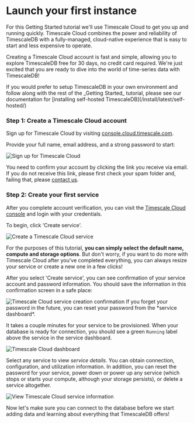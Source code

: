 # Launch your first instance

For this Getting Started tutorial we'll use Timescale Cloud to get you up
and running quickly. Timescale Cloud combines the power and reliability
of TimescaleDB with a fully-managed, cloud-native experience that is easy to
start and less expensive to operate.

Creating a Timescale Cloud account is fast and simple, allowing you to explore
TimescaleDB free for 30 days, no credit card required. We're just excited
that you are ready to dive into the world of time-series data with TimescaleDB!

<highlight type="tip">
If you would prefer to setup TimescaleDB in your own environment and follow
along with the rest of the _Getting Started_ tutorial, please see our documentation
for [installing self-hosted TimescaleDB](/install/latest/self-hosted/)
</highlight>

### Step 1: Create a Timescale Cloud account

Sign up for Timescale Cloud by visiting [console.cloud.timescale.com][cloud-signup].

Provide your full name, email address, and a strong password to start:

<img class="main-content__illustration" src="https://s3.amazonaws.com/assets.timescale.com/docs/images/tsc-signup.png" alt="Sign up for Timescale Cloud"/>

You need to confirm your account by clicking the link you receive via
email. If you do not receive this link, please first check your spam folder
and, failing that, please [contact us][contact-timescale].

### Step 2: Create your first service

After you complete account verification, you can visit the
[Timescale Cloud console][cloud-console] and login with your credentials.

To begin, click 'Create service'.

<img class="main-content__illustration" src="https://s3.amazonaws.com/assets.timescale.com/docs/images/tsc-createdb.png" alt="Create a Timescale Cloud service"/>

For the purposes of this tutorial, **you can simply select the default name, compute
and storage options**. But don't worry, if you want to do more with Timescale Cloud
after you've completed everything, you can always resize your service or create
a new one in a few clicks!

After you select 'Create service', you can see confirmation of your service account and
password information. You should save the information in this confirmation screen in
a safe place:

<img class="main-content__illustration" src="https://s3.amazonaws.com/assets.timescale.com/docs/images/tsc-build-service.png" alt="Timescale Cloud service creation confirmation"/>

<highlight type="warning">
 If you forget your password in the future, you can reset your password from the *service dashboard*.
</highlight>

It takes a couple minutes for your service to be provisioned. When your database is
ready for connection, you should see a green `Running` label above the service in the
service dashboard.

<img class="main-content__illustration" src="https://s3.amazonaws.com/assets.timescale.com/docs/images/tsc-service-dashboard.png" alt="Timescale Cloud dashboard"/>

Select any service to view *service details*. You can obtain connection,
configuration, and utilization information. In addition, you can reset the
password for your service, power down or power up any service (which stops
or starts your compute, although your storage persists), or delete
a service altogether.

<img class="main-content__illustration" src="https://s3.amazonaws.com/assets.timescale.com/docs/images/tsc-running-service.png" alt="View Timescale Cloud service information"/>

Now let's make sure you can connect to the database before we start adding data
and learning about everything that TimescaleDB offers!

[install-timescaledb]: /install/latest/
[cloud-signup]: https://cloud.timescale.com
[cloud-console]: https://console.cloud.timescale.com/login
[contact-timescale]: https://www.timescale.com/contact
